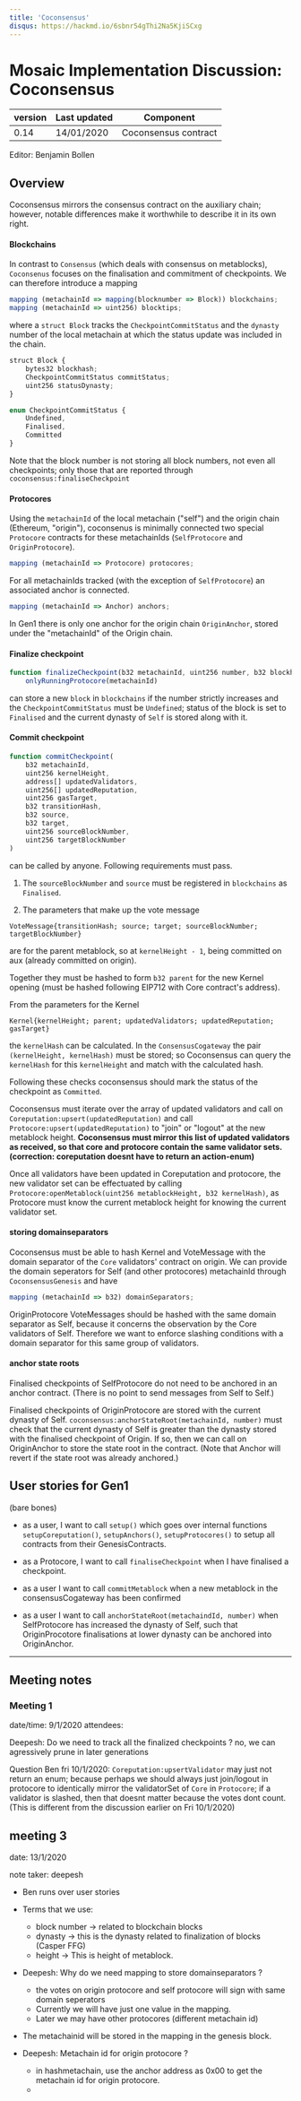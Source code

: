 ```yaml
---
title: 'Coconsensus'
disqus: https://hackmd.io/6sbnr54gThi2Na5KjiSCxg
---
```


Mosaic Implementation Discussion: Coconsensus
===

| version | Last updated | Component            |
| ------- | ------------ | -------------------- |
| 0.14    | 14/01/2020   | Coconsensus contract |


Editor: Benjamin Bollen

## Overview

Coconsensus mirrors the consensus contract on the auxiliary chain;
however, notable differences make it worthwhile to describe it in its own right.

#### Blockchains
In contrast to `Consensus` (which deals with consensus on metablocks), `Coconsenus` focuses on the finalisation and commitment of checkpoints. We can therefore introduce a mapping

```js
mapping (metachainId => mapping(blocknumber => Block)) blockchains;
mapping (metachainId => uint256) blocktips;
```

where a `struct Block` tracks the `CheckpointCommitStatus` and the `dynasty` number of the local metachain at which the status update was included in the chain.

```js
struct Block {
    bytes32 blockhash;
    CheckpointCommitStatus commitStatus;
    uint256 statusDynasty;
}
```

```js
enum CheckpointCommitStatus {
    Undefined,
    Finalised,
    Committed
}
```

Note that the block number is not storing all block numbers, not even all checkpoints; only those that are reported through `coconsensus:finaliseCheckpoint`

#### Protocores
Using the `metachainId` of the local metachain ("self") and the origin chain (Ethereum, "origin"), coconsenus is minimally connected two special `Protocore` contracts for these metachainIds (`SelfProtocore` and `OriginProtocore`).

```js
mapping (metachainId => Protocore) protocores;
```

For all metachainIds tracked (with the exception of `SelfProtocore`) an associated anchor is connected.

```js
mapping (metachainId => Anchor) anchors;
```

In Gen1 there is only one anchor for the origin chain `OriginAnchor`, stored under the "metachainId" of the Origin chain.

#### Finalize checkpoint

```js
function finalizeCheckpoint(b32 metachainId, uint256 number, b32 blockhash)
    onlyRunningProtocore(metachainId)
```
can store a new `block` in `blockchains` if the number strictly increases and the `CheckpointCommitStatus` must be `Undefined`; status of the block is set to `Finalised` and the current dynasty of `Self` is stored along with it.

#### Commit checkpoint

```js
function commitCheckpoint(
    b32 metachainId,
    uint256 kernelHeight,
    address[] updatedValidators,
    uint256[] updatedReputation,
    uint256 gasTarget,
    b32 transitionHash,
    b32 source,
    b32 target,
    uint256 sourceBlockNumber, 
    uint256 targetBlockNumber
)
```

can be called by anyone. Following requirements must pass.

1. The `sourceBlockNumber` and `source` must be registered in `blockchains` as `Finalised`.

2. The parameters that make up the vote message 
```
VoteMessage{transitionHash; source; target; sourceBlockNumber; targetBlockNumber}
```
are for the parent metablock, so at `kernelHeight - 1`, being committed on aux (already committed on origin).

Together they must be hashed to form `b32 parent` for the new Kernel opening (must be hashed following EIP712 with Core contract's address).

From the parameters for the Kernel
```
Kernel{kernelHeight; parent; updatedValidators; updatedReputation; gasTarget}
```
the `kernelHash` can be calculated. In the `ConsensusCogateway` the pair `(kernelHeight, kernelHash)` must be stored; so Coconsensus can query the `kernelHash` for this `kernelHeight` and match with the calculated hash.

Following these checks coconsensus should mark the status of the checkpoint as `Committed`.


Coconsensus must iterate over the array of updated validators and call on `Coreputation:upsert(updatedReputation)` and call `Protocore:upsert(updatedReputation)` to "join" or "logout" at the new metablock height.
**Coconsensus must mirror this list of updated validators as received, so that core and protocore contain the same validator sets. (correction: coreputation doesnt have to return an action-enum)**

Once all validators have been updated in Coreputation and protocore, the new validator set can be effectuated by calling `Protocore:openMetablock(uint256 metablockHeight, b32 kernelHash)`, as Protocore must know the current metablock height for knowing the current validator set.

#### storing domainseparators
Coconsensus must be able to hash Kernel and VoteMessage with the domain separator of the `Core` validators' contract on origin. We can provide the domain seperators for Self (and other protocores) metachainId through `CoconsensusGenesis` and have
```js
mapping (metachainId => b32) domainSeparators;
```
OriginProtocore VoteMessages should be hashed with the same domain separator as Self, because it concerns the observation by the Core validators of Self. Therefore we want to enforce slashing conditions with a domain separator for this same group of validators.

#### anchor state roots

Finalised checkpoints of SelfProtocore do not need to be anchored in an anchor contract. (There is no point to send messages from Self to Self.)

Finalised checkpoints of OriginProtocore are stored with the current dynasty of Self. `coconsensus:anchorStateRoot(metachainId, number)` must check that the current dynasty of Self is greater than the dynasty stored with the finalised checkpoint of Origin. If so, then we can call on OriginAnchor to store the state root in the contract. (Note that Anchor will revert if the state root was already anchored.)

## User stories for Gen1

(bare bones)

- as a user, I want to call `setup()` which goes over internal functions `setupCoreputation()`, `setupAnchors()`, `setupProtocores()` to setup all contracts from their GenesisContracts.

- as a Protocore, I want to call `finaliseCheckpoint` when I have finalised a checkpoint.

- as a user I want to call `commitMetablock` when a new metablock in the consensusCogateway has been confirmed

- as a user I want to call `anchorStateRoot(metachaindId, number)` when SelfProtocore has increased the dynasty of Self, such that OriginProcotore finalisations at lower dynasty can be anchored into OriginAnchor.


---
## Meeting notes
### Meeting 1
date/time: 9/1/2020
attendees:


Deepesh: Do we need to track all the finalized checkpoints ? no, we can agressively prune in later generations



Question Ben fri 10/1/2020:
`Coreputation:upsertValidator` may just not return an enum; because perhaps we should always just join/logout in protocore to identically mirror the validatorSet of `Core` in `Protocore`; if a validator is slashed, then that doesnt matter because the votes dont count. (This is different from the discussion earlier on Fri 10/1/2020)

## meeting 3
date: 13/1/2020

note taker: deepesh

- Ben runs over user stories
- Terms that we use:
    - block number -> related to blockchain blocks
    - dynasty -> this is the dynasty related to finalization of blocks (Casper FFG)
    - height -> This is height of metablock.

- Deepesh: Why do we need mapping to store domainseparators ?
    - the votes on origin protocore and self protocore will sign with same domain seperators
    - Currently we will have just one value in the mapping.
    - Later we may have other protocores (different metachain id)
- The metachainid will be stored in the mapping in the genesis block.
- Deepesh: Metachain id for origin protocore ?
    - in hashmetachain, use the anchor address as 0x00 to get the metachain id for origin protocore.
    - 